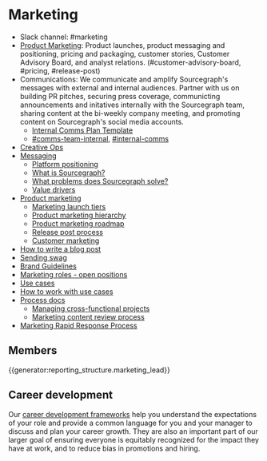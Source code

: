 # Marketing

- Slack channel: #marketing
- [Product Marketing](product-marketing/index.md): Product launches, product messaging and positioning, pricing and packaging, customer stories, Customer Advisory Board, and analyst relations. (#customer-advisory-board, #pricing, #release-post)
- Communications: We communicate and amplify Sourcegraph's messages with external and internal audiences. Partner with us on building PR pitches, securing press coverage, communicting announcements and initatives internally with the Sourcegraph team, sharing content at the bi-weekly company meeting, and promoting content on Sourcegraph's social media accounts.
  - [Internal Comms Plan Template](https://docs.google.com/document/d/1oIljeqkrJJQm4FCeOodHTFU4yb3RYTbn2HqemrSgz18/edit)
  - [#comms-team-internal](https://sourcegraph.slack.com/archives/C02Q5L62JEP), [#internal-comms](https://sourcegraph.slack.com/archives/C02K3HXGZTL)
- [Creative Ops](creative-ops.md)
- [Messaging](process/messaging.md)
  - [Platform positioning](process/positioning.md)
  - [What is Sourcegraph?](process/messaging.md#sourcegraph-value-proposition)
  - [What problems does Sourcegraph solve?](process/messaging.md#what-problems-does-sourcegraph-solve)
  - [Value drivers](process/value-drivers.md)
- [Product marketing](product-marketing/index.md)
  - [Marketing launch tiers](product-marketing/marketing_launch_tiers.md)
  - [Product marketing hierarchy](product-marketing/product_marketing_hierarchy.md)
  - [Product marketing roadmap](product-marketing/product-marketing-roadmap.md)
  - [Release post process](product-marketing/release_post_process.md)
  - [Customer marketing](product-marketing/customer_marketing.md)
- [How to write a blog post](blog.md)
- [Sending swag](swag.md)
- [Brand Guidelines](../engineering/design/brand_guidelines/index.md)
- [Marketing roles - open positions](https://sourcegraph.com/careers)
- [Use cases](../../strategy-goals/strategy/index.md#use-cases)
- [How to work with use cases](../../strategy-goals/strategy/working-with-use-cases.md)
- [Process docs](process/index.md)
  - [Managing cross-functional projects](process/managing-crossfunctional-projects.md)
  - [Marketing content review process](process/marketing-content-review-process.md)
- [Marketing Rapid Response Process](marketing_rapid_response_process/index.md)

## Members

{{generator:reporting_structure.marketing_lead}}

## Career development

Our [career development frameworks](career-development/index.md) help you understand the expectations of your role and provide a common language for you and your manager to discuss and plan your career growth. They are also an important part of our larger goal of ensuring everyone is equitably recognized for the impact they have at work, and to reduce bias in promotions and hiring.

